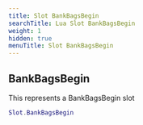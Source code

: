 ```yaml
---
title: Slot BankBagsBegin
searchTitle: Lua Slot BankBagsBegin
weight: 1
hidden: true
menuTitle: Slot BankBagsBegin
---
```

## BankBagsBegin

This represents a BankBagsBegin slot
```lua
Slot.BankBagsBegin
```